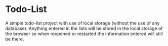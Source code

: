 # Todo-List
A simple todo-list project with use of local storage (without the use of any database).
Anything entered in the lists will be stored in the local storage of the browser so when reopened or restarted the information entered will still be there.
